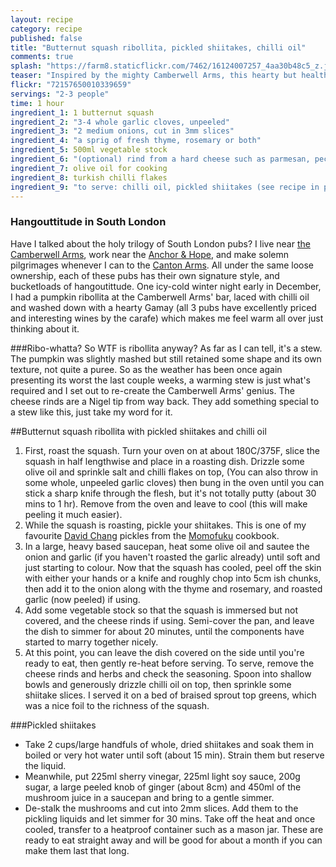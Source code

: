 ```yaml
---
layout: recipe
category: recipe
published: false
title: "Butternut squash ribollita, pickled shiitakes, chilli oil"
comments: true
splash: "https://farm8.staticflickr.com/7462/16124007257_4aa30b48c5_z.jpg"
teaser: "Inspired by the mighty Camberwell Arms, this hearty but healthy stew is perfect for this time of year."
flickr: "72157650010339659"
servings: "2-3 people"
time: 1 hour
ingredient_1: 1 butternut squash
ingredient_2: "3-4 whole garlic cloves, unpeeled"
ingredient_3: "2 medium onions, cut in 3mm slices"
ingredient_4: "a sprig of fresh thyme, rosemary or both"
ingredient_5: 500ml vegetable stock
ingredient_6: "(optional) rind from a hard cheese such as parmesan, pecorino"
ingredient_7: olive oil for cooking
ingredient_8: turkish chilli flakes
ingredient_9: "to serve: chilli oil, pickled shiitakes (see recipe in post), greens"
---
```


### Hangouttitude in South London
Have I talked about the holy trilogy of South London pubs? I live near [the Camberwell Arms](http://www.thecamberwellarms.co.uk/), work near the [Anchor & Hope](http://www.anchorandhopepub.co.uk/), and make solemn pilgrimages whenever I can to the [Canton Arms](http://www.cantonarms.com/). All under the same loose ownership, each of these pubs has their own signature style, and bucketloads of hangoutittude. One icy-cold winter night early in December, I had a pumpkin ribollita at the Camberwell Arms' bar, laced with chilli oil and washed down with a hearty Gamay (all 3 pubs have excellently priced and interesting wines by the carafe) which makes me feel warm all over just thinking about it.

###Ribo-whatta?
So WTF is ribollita anyway? As far as I can tell, it's a stew. The pumpkin was slightly mashed but still retained some shape and its own texture, not quite a puree. So as the weather has been once again presenting its worst the last couple weeks, a warming stew is just what's required and I set out to re-create the Camberwell Arms' genius. The cheese rinds are a Nigel tip from way back. They add something special to a stew like this, just take my word for it.

##Butternut squash ribollita with pickled shiitakes and chilli oil

1. First, roast the squash. Turn your oven on at about 180C/375F, slice the squash in half lengthwise and place in a roasting dish. Drizzle some olive oil and sprinkle salt and chilli flakes on top, (You can also throw in some whole, unpeeled garlic cloves) then bung in the oven until you can stick a sharp knife through the flesh, but it's not totally putty (about 30 mins to 1 hr).  Remove from the oven and leave to cool (this will make peeling it much easier).
2. While the squash is roasting, pickle your shiitakes. This is one of my favourite [David Chang](https://twitter.com/davidchang) pickles from the [Momofuku](http://momofuku.com/) cookbook. 
3. In a large, heavy based saucepan, heat some olive oil and sautee the onion and garlic (if you haven't roasted the garlic already) until soft and just starting to colour. Now that the squash has cooled, peel off the skin with either your hands or a knife and roughly chop into 5cm ish chunks, then add it to the onion along with the thyme and rosemary, and roasted garlic (now peeled) if using.
4. Add some vegetable stock so that the squash is immersed but not covered, and the cheese rinds if using. Semi-cover the pan, and leave the dish to simmer for about 20 minutes, until the components have started to marry together nicely.
5. At this point, you can leave the dish covered on the side until you're ready to eat, then gently re-heat before serving. To serve, remove the cheese rinds and herbs and check the seasoning. Spoon into shallow bowls and generously drizzle chilli oil on top, then sprinkle some shiitake slices. I served it on a bed of braised sprout top greens, which was a nice foil to the richness of the squash.

###Pickled shiitakes
- Take 2 cups/large handfuls of whole, dried shiitakes and soak them in boiled or very hot water until soft (about 15 min). Strain them but reserve the liquid. 
- Meanwhile, put 225ml sherry vinegar, 225ml light soy sauce, 200g sugar, a large peeled knob of ginger (about 8cm) and 450ml of the mushroom juice in a saucepan and bring to a gentle simmer. 
- De-stalk the mushrooms and cut into 2mm slices. Add them to the pickling liquids and let simmer for 30 mins. Take off the heat and once cooled, transfer to a heatproof container such as a mason jar. These are ready to eat straight away and will be good for about a month if you can make them last that long.